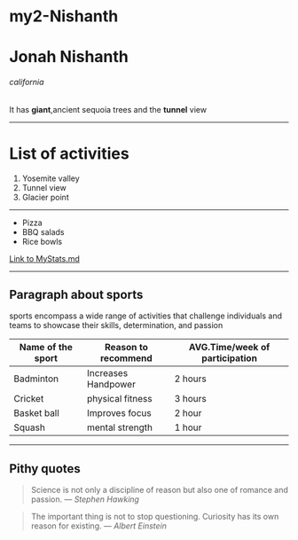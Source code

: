 # my2-Nishanth
# Jonah Nishanth
###### california
It has **giant**,ancient sequoia trees and the **tunnel** view

****
# List of activities

1. Yosemite valley
2. Tunnel view
3. Glacier point

****

- Pizza
- BBQ salads
- Rice bowls

[Link to MyStats.md](https://github.com/Jonah-14/my2-Nishanth/blob/main/MyStats.md)

****

## Paragraph about sports

sports encompass a wide range of activities that challenge individuals and teams to showcase their skills, determination, and passion

| **Name of the sport** | **Reason to recommend** | **AVG.Time/week of participation** |
|-----------------------|-------------------------|------------------------------------|
| Badminton             |  Increases Handpower    |      2 hours                       |
| Cricket               |  physical fitness       |      3 hours                       |
| Basket ball           |   Improves focus        |      2 hour                        |
| Squash                |   mental strength       |      1 hour                        |

****
## Pithy quotes

> Science is not only a discipline of reason but also one of romance and passion.
  — *Stephen Hawking*

> The important thing is not to stop questioning. Curiosity has its own reason for existing.
  — *Albert Einstein*